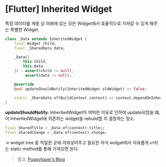 # [Flutter] Inherited Widget
특정 데이터를 계층 상 아래에 있는 모든 Widget에서 효율적으로 가져갈 수 있게 해주는 특별한 Widget.

``` dart
class _Data extends InheritedWidget {
	final Widget child;
	final _SharedData data;

	_Data({
		this.child,
		this.data,
	}) : assert(child != null),
		 assert(data != null);

	@override
	bool updateShouldNotify(InheritedWidget oldWidget) => false;

	static _ShareData of(BuildContext context) => context.dependOnInheritedWidgetOfExactType<_Data>().data;
}
```

**updateShouldNotify**: InheritedWidget이 어떠한 이유로 인하여 update되었을 떄, 이 InheritedWidget에 의존하는 widget을 rebuild할 지 결정하는 장소.

```dart
final SharedTitle = _Data.of(context).title;;
final sharedChange = _Data.of(context).change;
```
-> widget tree 중 적절한 곳에 끼워넣어주고 필요한 자식 widget에서 자유롭게 `of`라는 static method를 통해 가져오면 된다.

> 참고: [Puppyloper’s Blog](https://blog.puppyloper.com/menus/Flutter/articles/Inherited%20widget%EC%9D%B4%20%EB%AD%90%EC%A7%80%3F)  